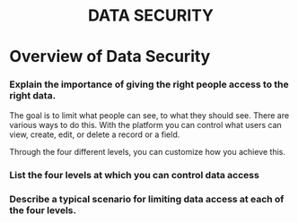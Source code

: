 <h1 align=center>DATA SECURITY</h1>

# Overview of Data Security

### Explain the importance of giving the right people access to the right data.
The goal is to limit what people can see, to what they should see. There are various ways to do this. With the platform you can control what users can view, create, edit, or delete a record or a field. 

Through the four different levels, you can customize how you achieve this.

### List the four levels at which you can control data access


### Describe a typical scenario for limiting data access at each of the four levels.